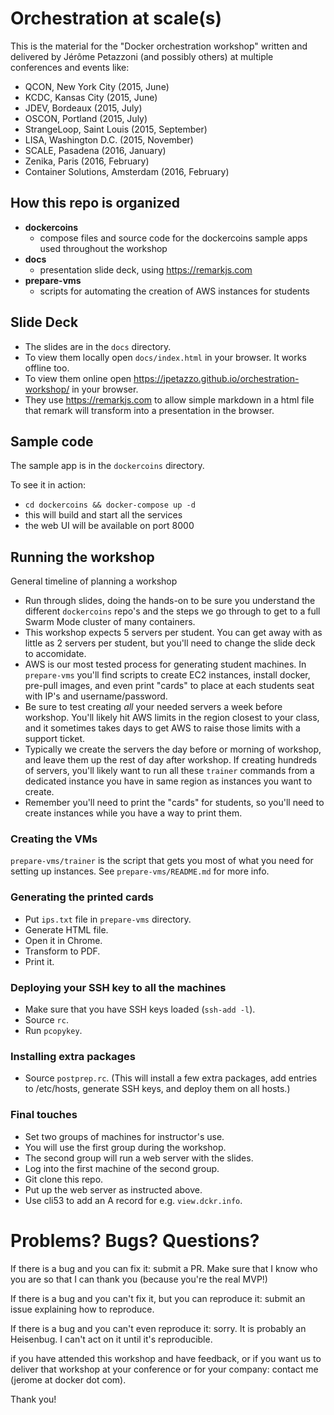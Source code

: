 # Orchestration at scale(s)

This is the material for the "Docker orchestration workshop"
written and delivered by Jérôme Petazzoni (and possibly others)
at multiple conferences and events like:

- QCON, New York City (2015, June)
- KCDC, Kansas City (2015, June)
- JDEV, Bordeaux (2015, July)
- OSCON, Portland (2015, July)
- StrangeLoop, Saint Louis (2015, September)
- LISA, Washington D.C. (2015, November)
- SCALE, Pasadena (2016, January)
- Zenika, Paris (2016, February)
- Container Solutions, Amsterdam (2016, February)

## How this repo is organized
- **dockercoins**
  - compose files and source code for the dockercoins sample apps used throughout the workshop
- **docs**
  - presentation slide deck, using https://remarkjs.com
- **prepare-vms**
  - scripts for automating the creation of AWS instances for students

## Slide Deck
- The slides are in the `docs` directory.
- To view them locally open `docs/index.html` in your browser. It works offline too.
- To view them online open https://jpetazzo.github.io/orchestration-workshop/ in your browser.
- They use https://remarkjs.com to allow simple markdown in a html file that remark will transform into a presentation in the browser.

## Sample code

The sample app is in the `dockercoins` directory.

To see it in action:

- `cd dockercoins && docker-compose up -d`
- this will build and start all the services
- the web UI will be available on port 8000


## Running the workshop

General timeline of planning a workshop

- Run through slides, doing the hands-on to be sure you understand the different `dockercoins` repo's and the steps we go through to get to a full Swarm Mode cluster of many containers.
- This workshop expects 5 servers per student. You can get away with as little as 2 servers per student, but you'll need to change the slide deck to accomidate.
- AWS is our most tested process for generating student machines. In `prepare-vms` you'll find scripts to create EC2 instances, install docker, pre-pull images, and even print "cards" to place at each students seat with IP's and username/password.
- Be sure to test creating *all* your needed servers a week before workshop. You'll likely hit AWS limits in the region closest to your class, and it sometimes takes days to get AWS to raise those limits with a support ticket.
- Typically we create the servers the day before or morning of workshop, and leave them up the rest of day after workshop. If creating hundreds of servers, you'll likely want to run all these `trainer` commands from a dedicated instance you have in same region as instances you want to create.
- Remember you'll need to print the "cards" for students, so you'll need to create instances while you have a way to print them.


### Creating the VMs

`prepare-vms/trainer` is the script that gets you most of what you need for setting up instances. See `prepare-vms/README.md` for more info.



### Generating the printed cards

- Put `ips.txt` file in `prepare-vms` directory.
- Generate HTML file.
- Open it in Chrome.
- Transform to PDF.
- Print it.


### Deploying your SSH key to all the machines

- Make sure that you have SSH keys loaded (`ssh-add -l`).
- Source `rc`.
- Run `pcopykey`.


### Installing extra packages

- Source `postprep.rc`.
  (This will install a few extra packages, add entries to
  /etc/hosts, generate SSH keys, and deploy them on all hosts.)


### Final touches

- Set two groups of machines for instructor's use.
- You will use the first group during the workshop.
- The second group will run a web server with the slides.
- Log into the first machine of the second group.
- Git clone this repo.
- Put up the web server as instructed above.
- Use cli53 to add an A record for e.g. `view.dckr.info`.


# Problems? Bugs? Questions?

If there is a bug and you can fix it: submit a PR.
Make sure that I know who you are so that I can thank you
(because you're the real MVP!)

If there is a bug and you can't fix it, but you can
reproduce it: submit an issue explaining how to reproduce.

If there is a bug and you can't even reproduce it:
sorry. It is probably an Heisenbug. I can't act on it
until it's reproducible.

if you have attended this workshop and have feedback,
or if you want us to deliver that workshop at your
conference or for your company: contact me (jerome
at docker dot com).

Thank you!
